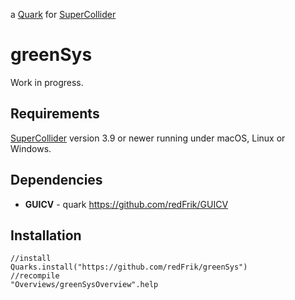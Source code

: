 a [Quark](https://supercollider-quarks.github.io/quarks/) for [SuperCollider](https://supercollider.github.io)

# greenSys

Work in progress.

## Requirements

[SuperCollider](https://supercollider.github.io) version 3.9 or newer running under macOS, Linux or Windows.

## Dependencies

* **GUICV** - quark https://github.com/redFrik/GUICV

## Installation

```supercollider
//install
Quarks.install("https://github.com/redFrik/greenSys")
//recompile
"Overviews/greenSysOverview".help
```

